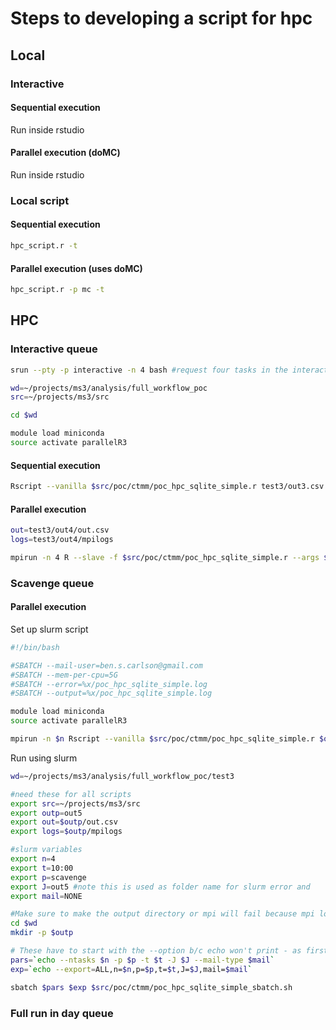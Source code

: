 # Steps to developing a script for hpc

## Local

### Interactive

#### Sequential execution

Run inside rstudio

#### Parallel execution (doMC)

Run inside rstudio

### Local script

#### Sequential execution

```bash
hpc_script.r -t
```

#### Parallel execution (uses doMC)

```bash
hpc_script.r -p mc -t
```

## HPC

### Interactive queue

```bash
srun --pty -p interactive -n 4 bash #request four tasks in the interactive queue

wd=~/projects/ms3/analysis/full_workflow_poc
src=~/projects/ms3/src

cd $wd

module load miniconda
source activate parallelR3
```

#### Sequential execution

```bash
Rscript --vanilla $src/poc/ctmm/poc_hpc_sqlite_simple.r test3/out3.csv
```

#### Parallel execution

```bash
out=test3/out4/out.csv
logs=test3/out4/mpilogs

mpirun -n 4 R --slave -f $src/poc/ctmm/poc_hpc_sqlite_simple.r --args $out -p mpi -m $logs
```

### Scavenge queue

#### Parallel execution

Set up slurm script

```bash
#!/bin/bash

#SBATCH --mail-user=ben.s.carlson@gmail.com
#SBATCH --mem-per-cpu=5G
#SBATCH --error=%x/poc_hpc_sqlite_simple.log
#SBATCH --output=%x/poc_hpc_sqlite_simple.log

module load miniconda
source activate parallelR3

mpirun -n $n Rscript --vanilla $src/poc/ctmm/poc_hpc_sqlite_simple.r $out -p mpi -m $logs
```

Run using slurm

```bash
wd=~/projects/ms3/analysis/full_workflow_poc/test3

#need these for all scripts
export src=~/projects/ms3/src
export outp=out5
export out=$outp/out.csv
export logs=$outp/mpilogs

#slurm variables
export n=4
export t=10:00
export p=scavenge
export J=out5 #note this is used as folder name for slurm error and 
export mail=NONE

#Make sure to make the output directory or mpi will fail because mpi log files go here
cd $wd
mkdir -p $outp

# These have to start with the --option b/c echo won't print - as first character
pars=`echo --ntasks $n -p $p -t $t -J $J --mail-type $mail`
exp=`echo --export=ALL,n=$n,p=$p,t=$t,J=$J,mail=$mail`

sbatch $pars $exp $src/poc/ctmm/poc_hpc_sqlite_simple_sbatch.sh
```

### Full run in day queue
